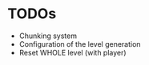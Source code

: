 # TODOs

- Chunking system
- Configuration of the level generation
- Reset WHOLE level (with player)
